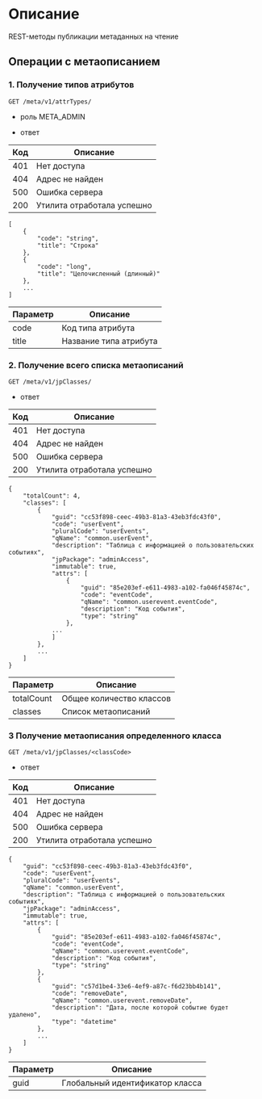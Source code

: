 # Описание

REST-методы публикации метаданных на чтение

## Операции с метаописанием

### 1. Получение типов атрибутов

``GET /meta/v1/attrTypes/``

* роль META_ADMIN

* ответ

| Код     | Описание
| ------------- | ------------------ 
| 401 | Нет доступа
| 404 | Адрес не найден
| 500 | Ошибка сервера
| 200 | Утилита отработала успешно 

```
[
    {
        "code": "string",
        "title": "Строка"
    },
    {
        "code": "long",
        "title": "Целочисленный (длинный)"
    },
    ...
]
```

| Параметр     | Описание
| ------------- | ------------------ 
| code | Код типа атрибута
| title | Название типа атрибута

### 2. Получение всего списка метаописаний

``GET /meta/v1/jpClasses/``

* ответ

| Код     | Описание
| ------------- | ------------------ 
| 401 | Нет доступа
| 404 | Адрес не найден
| 500 | Ошибка сервера
| 200 | Утилита отработала успешно 

```
{
    "totalCount": 4,
    "classes": [
        {
            "guid": "cc53f898-ceec-49b3-81a3-43eb3fdc43f0",
            "code": "userEvent",
            "pluralCode": "userEvents",
            "qName": "common.userEvent",
            "description": "Таблица с информацией о пользовательских событиях",
            "jpPackage": "adminAccess",
            "immutable": true,
            "attrs": [
                {
                    "guid": "85e203ef-e611-4983-a102-fa046f45874c",
                    "code": "eventCode",
                    "qName": "common.userevent.eventCode",
                    "description": "Код события",
                    "type": "string"
                },
            ...
            ]
        },
        ...
    ]
}                
```

| Параметр     | Описание
| ------------- | ------------------ 
| totalCount | Общее количество классов
| classes | Список метаописаний

### 3 Получение метаописания определенного класса

``GET /meta/v1/jpClasses/<classCode>``

* ответ

| Код     | Описание
| ------------- | ------------------ 
| 401 | Нет доступа
| 404 | Адрес не найден
| 500 | Ошибка сервера
| 200 | Утилита отработала успешно 

```
{
    "guid": "cc53f898-ceec-49b3-81a3-43eb3fdc43f0",
    "code": "userEvent",
    "pluralCode": "userEvents",
    "qName": "common.userEvent",
    "description": "Таблица с информацией о пользовательских событиях",
    "jpPackage": "adminAccess",
    "immutable": true,
    "attrs": [
        {
            "guid": "85e203ef-e611-4983-a102-fa046f45874c",
            "code": "eventCode",
            "qName": "common.userevent.eventCode",
            "description": "Код события",
            "type": "string"
        },
        {
            "guid": "c57d1be4-33e6-4ef9-a87c-f6d23bb4b141",
            "code": "removeDate",
            "qName": "common.userevent.removeDate",
            "description": "Дата, после которой событие будет удалено",
            "type": "datetime"
        },
        ...
    ]
}
```

| Параметр     | Описание
| ------------- | ------------------ 
| guid | Глобальный идентификатор класса
